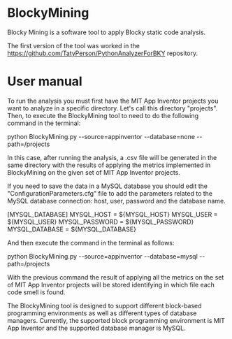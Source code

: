 # BlockyMining
Blocky Mining is a software tool to apply Blocky static code analysis.

The first version of the tool was worked in the https://github.com/TatyPerson/PythonAnalyzerForBKY repository.

# User manual

To run the analysis you must first have the MIT App Inventor projects you want to analyze in a specific directory. Let's call this directory "projects". Then, to execute the BlockyMining tool to need to do the following command in the terminal:

python BlockyMining.py --source=appinventor --database=none --path=/projects

In this case, after running the analysis, a .csv file will be generated in the same directory with the results of applying the metrics implemented in BlockyMining on the given set of MIT App Inventor projects.

If you need to save the data in a MySQL database you should edit the "ConfigurationParameters.cfg" file to add the parameters related to the MySQL database connection: host, user, password and the database name.

[MYSQL_DATABASE]
MYSQL_HOST = ${MYSQL_HOST}
MYSQL_USER = ${MYSQL_USER}
MYSQL_PASSWORD = ${MYSQL_PASSWORD}
MYSQL_DATABASE = ${MYSQL_DATABASE}

And then execute the command in the terminal as follows:

python BlockyMining.py --source=appinventor --database=mysql --path=/projects

With the previous command the result of applying all the metrics on the set of MIT App Inventor projects will be stored identifying in which file each code smell is found.

The BlockyMining tool is designed to support different block-based programming environments as well as different types of database managers. Currently, the supported block programming environment is MIT App Inventor and the supported database manager is MySQL.
